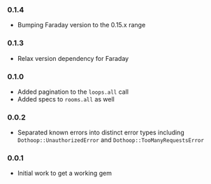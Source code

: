 ### 0.1.4 ###
* Bumping Faraday version to the 0.15.x range

### 0.1.3 ###
* Relax version dependency for Faraday

### 0.1.0 ###
* Added pagination to the `loops.all` call
* Added specs to `rooms.all` as well

### 0.0.2 ###
* Separated known errors into distinct error types including `Dothoop::UnauthorizedError` and `Dothoop::TooManyRequestsError`

### 0.0.1 ###
* Initial work to get a working gem
